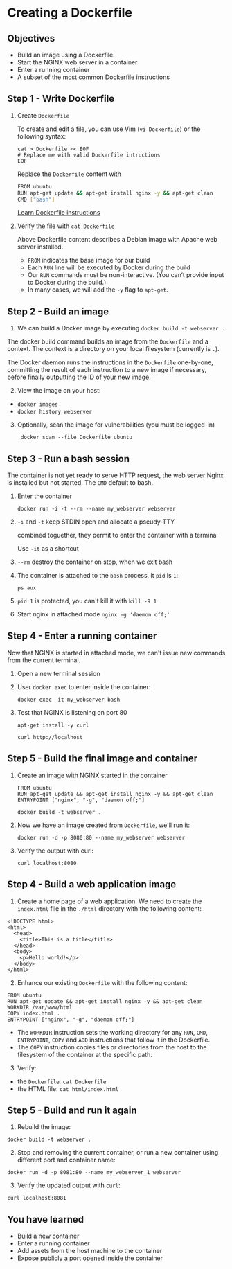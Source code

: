 
# Creating a Dockerfile

## Objectives

* Build an image using a Dockerfile.
* Start the NGINX web server in a container
* Enter a running container
* A subset of the most common Dockerfile instructions

## Step 1 - Write Dockerfile

1. Create `Dockerfile`

   To create and edit a file, you can use Vim (`vi Dockerfile`) or the following syntax:
   ```
   cat > Dockerfile << EOF
   # Replace me with valid Dockerfile intructions
   EOF
   ```

   Replace the `Dockerfile` content with
   ```bash
   FROM ubuntu
   RUN apt-get update && apt-get install nginx -y && apt-get clean
   CMD ["bash"]
   ```

   [Learn Dockerfile instructions](https://docs.docker.com/engine/reference/builder/#format)

2. Verify the file with `cat Dockerfile`

   Above Dockerfile content describes a Debian image with Apache web server installed.

   - `FROM` indicates the base image for our build
   - Each `RUN` line will be executed by Docker during the build
   - Our `RUN` commands must be non-interactive. (You can‘t provide input to Docker during the build.)
   - In many cases, we will add the `-y` flag to `apt-get`.

## Step 2 - Build an image

1. We can build a Docker image by executing `docker build -t webserver .`

  The docker build command builds an image from the `Dockerfile` and a context. The context is a directory on your local filesystem (currently is `.`).

  The Docker daemon runs the instructions in the `Dockerfile` one-by-one, committing the result of each instruction to a new image if necessary, before finally outputting the ID of your new image.

2. View the image on your host:

  - `docker images`
  - `docker history webserver`

3. Optionally, scan the image for vulnerabilities (you must be logged-in)

   ` docker scan --file Dockerfile ubuntu`

## Step 3 - Run a bash session

The container is not yet ready to serve HTTP request, the web server Nginx is installed but not started. The `CMD` default to bash.

1. Enter the container

   `docker run -i -t --rm --name my_webserver webserver`

2. `-i` and `-t` keep STDIN open and allocate a pseudy-TTY

   combined toguether, they permit to enter the container with a terminal

   Use `-it` as a shortcut

3. `--rm` destroy the container on stop, when we exit bash

4. The container is attached to the `bash` process, it `pid` is `1`:

   `ps aux`

5. `pid 1` is protected, you can't kill it with `kill -9 1` 

6. Start nginx in attached mode `nginx -g 'daemon off;'`

## Step 4 - Enter a running container

Now that NGINX is started in attached mode, we can't issue new commands from the current terminal.

1. Open a new terminal session

2. User `docker exec` to enter inside the container:

   `docker exec -it my_webserver bash`

3. Test that NGINX is listening on port 80

   ```
   apt-get install -y curl
   
   curl http://localhost
   ```

## Step 5 - Build the final image and container

1. Create an image with NGINX started in the container

   ```
   FROM ubuntu
   RUN apt-get update && apt-get install nginx -y && apt-get clean
   ENTRYPOINT ["nginx", "-g", "daemon off;"]
   ```

   ```
   docker build -t webserver .
   ```

2. Now we have an image created from `Dockerfile`, we'll run it:

   `docker run -d -p 8080:80 --name my_webserver webserver`

3. Verify the output with curl:

   `curl localhost:8080`

## Step 4 - Build a web application image

1. Create a home page of a web application. We need to create the `index.html` file in the `./html` directory with the following content:

  ```
  <!DOCTYPE html>
  <html>
    <head>
      <title>This is a title</title>
    </head>
    <body>
      <p>Hello world!</p>
    </body>
  </html>
  ```

2. Enhance our existing `Dockerfile` with the following content:

  ```
  FROM ubuntu
  RUN apt-get update && apt-get install nginx -y && apt-get clean
  WORKDIR /var/www/html
  COPY index.html .
  ENTRYPOINT ["nginx", "-g", "daemon off;"]
  ```

  - The `WORKDIR` instruction sets the working directory for any `RUN`, `CMD`, `ENTRYPOINT`, `COPY` and `ADD` instructions that follow it in the Dockerfile.
  - The `COPY` instruction copies files or directories from the host to the filesystem of the container at the specific path.

3. Verify:

  - the `Dockerfile`: `cat Dockerfile`
  - the HTML file: `cat html/index.html`

## Step 5 - Build and run it again

1. Rebuild the image:

  `docker build -t webserver .`

2. Stop and removing the current container, or run a new container using different port and container name:

  `docker run -d -p 8081:80 --name my_webserver_1 webserver`

3. Verify the updated output with `curl`:

  `curl localhost:8081`

## You have learned

* Build a new container
* Enter a running container
* Add assets from the host machine to the container
* Expose publicly a port opened inside the container

